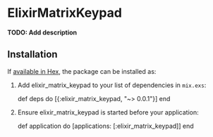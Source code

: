 # ElixirMatrixKeypad

**TODO: Add description**

## Installation

If [available in Hex](https://hex.pm/docs/publish), the package can be installed as:

  1. Add elixir_matrix_keypad to your list of dependencies in `mix.exs`:

        def deps do
          [{:elixir_matrix_keypad, "~> 0.0.1"}]
        end

  2. Ensure elixir_matrix_keypad is started before your application:

        def application do
          [applications: [:elixir_matrix_keypad]]
        end

